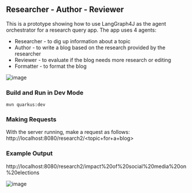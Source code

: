 ## Researcher - Author - Reviewer

This is a prototype showing how to use LangGraph4J as the agent orchestrator for a research query app. The app uses 4 agents:

- Researcher - to dig up information about a topic
- Author - to write a blog based on the research provided by the researcher
- Reviewer - to evaluate if the blog needs more research or editing
- Formatter - to format the blog

![image](https://github.com/user-attachments/assets/89610be8-0b77-44d9-ad1e-dd53ed6f1478)

### Build and Run in Dev Mode
```
mvn quarkus:dev
```

### Making Requests
With the server running, make a request as follows:
http://localhost:8080/research2/<topic+for+a+blog>

### Example Output
http://localhost:8080/research2/impact%20of%20social%20media%20on%20elections

![image](https://github.com/user-attachments/assets/2e80e21f-b9af-450a-9337-f2bc21cb8641)


